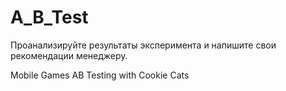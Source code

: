 # A_B_Test
Проанализируйте результаты эксперимента и напишите свои рекомендации менеджеру.

Mobile Games AB Testing with Cookie Cats
